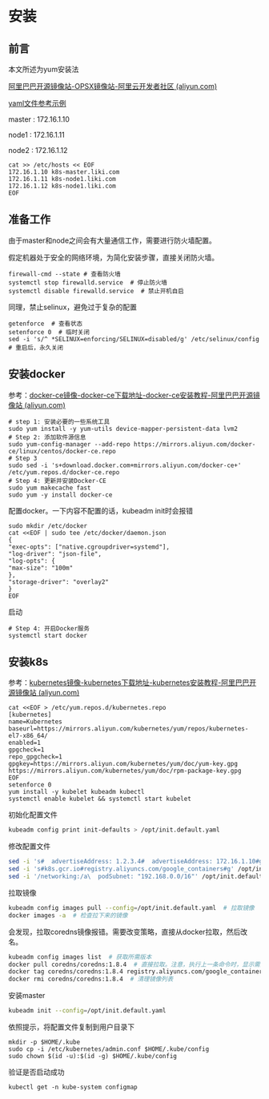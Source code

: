 # 安装

## 前言

本文所述为yum安装法

[阿里巴巴开源镜像站-OPSX镜像站-阿里云开发者社区 (aliyun.com)](https://developer.aliyun.com/mirror/)

[yaml文件参考示例](https://pkg.go.dev/k8s.io/kubernetes/cmd/kubeadm/app/apis/kubeadm/v1beta2)

master : 172.16.1.10

node1 : 172.16.1.11

node2 : 172.16.1.12

```
cat >> /etc/hosts << EOF
172.16.1.10 k8s-master.liki.com
172.16.1.11 k8s-node1.liki.com
172.16.1.12 k8s-node1.liki.com
EOF
```



## 准备工作

由于master和node之间会有大量通信工作，需要进行防火墙配置。

假定机器处于安全的网络环境，为简化安装步骤，直接关闭防火墙。

```
firewall-cmd --state # 查看防火墙
systemctl stop firewalld.service  # 停止防火墙
systemctl disable firewalld.service  # 禁止开机自启
```



同理，禁止selinux，避免过于复杂的配置

```
getenforce  # 查看状态
setenforce 0  # 临时关闭
sed -i 's/^ *SELINUX=enforcing/SELINUX=disabled/g' /etc/selinux/config  # 重启后，永久关闭
```

## 安装docker

参考：[docker-ce镜像-docker-ce下载地址-docker-ce安装教程-阿里巴巴开源镜像站 (aliyun.com)](https://developer.aliyun.com/mirror/docker-ce?spm=a2c6h.13651102.0.0.3e221b1121F1OP)

```
# step 1: 安装必要的一些系统工具
sudo yum install -y yum-utils device-mapper-persistent-data lvm2
# Step 2: 添加软件源信息
sudo yum-config-manager --add-repo https://mirrors.aliyun.com/docker-ce/linux/centos/docker-ce.repo
# Step 3
sudo sed -i 's+download.docker.com+mirrors.aliyun.com/docker-ce+' /etc/yum.repos.d/docker-ce.repo
# Step 4: 更新并安装Docker-CE
sudo yum makecache fast
sudo yum -y install docker-ce
```

配置docker。一下内容不配置的话，kubeadm init时会报错

```
sudo mkdir /etc/docker
cat <<EOF | sudo tee /etc/docker/daemon.json
{
"exec-opts": ["native.cgroupdriver=systemd"],
"log-driver": "json-file",
"log-opts": {
"max-size": "100m"
},
"storage-driver": "overlay2"
}
EOF
```

启动

```
# Step 4: 开启Docker服务
systemctl start docker
```

## 安装k8s

参考：[kubernetes镜像-kubernetes下载地址-kubernetes安装教程-阿里巴巴开源镜像站 (aliyun.com)](https://developer.aliyun.com/mirror/kubernetes?spm=a2c6h.13651102.0.0.3e221b1121F1OP)

```
cat <<EOF > /etc/yum.repos.d/kubernetes.repo
[kubernetes]
name=Kubernetes
baseurl=https://mirrors.aliyun.com/kubernetes/yum/repos/kubernetes-el7-x86_64/
enabled=1
gpgcheck=1
repo_gpgcheck=1
gpgkey=https://mirrors.aliyun.com/kubernetes/yum/doc/yum-key.gpg https://mirrors.aliyun.com/kubernetes/yum/doc/rpm-package-key.gpg
EOF
setenforce 0
yum install -y kubelet kubeadm kubectl
systemctl enable kubelet && systemctl start kubelet
```

初始化配置文件

```bash
kubeadm config print init-defaults > /opt/init.default.yaml
```

修改配置文件

```bash
sed -i 's#  advertiseAddress: 1.2.3.4#  advertiseAddress: 172.16.1.10#g' /opt/init.default.yaml  # 指定本机和集群通信的ip
sed -i 's#k8s.gcr.io#registry.aliyuncs.com/google_containers#g' /opt/init.default.yaml  # 替换为国内镜像源
sed -i '/networking:/a\  podSubnet: "192.168.0.0/16"' /opt/init.default.yaml  # 设定pod的ip
```

拉取镜像

```bash
kubeadm config images pull --config=/opt/init.default.yaml  # 拉取镜像
docker images -a  # 检查拉下来的镜像
```

会发现，拉取coredns镜像报错。需要改变策略，直接从docker拉取，然后改名。

```bash
kubeadm config images list  # 获取所需版本
docker pull coredns/coredns:1.8.4  # 直接拉取。注意，执行上一条命令时，显示需要拉取的镜像是k8s.gcr.io/coredns/coredns:v1.8.4，此处应该把v删除才能拉取
docker tag coredns/coredns:1.8.4 registry.aliyuncs.com/google_containers/coredns:v1.8.4
docker rmi coredns/coredns:1.8.4  # 清理镜像列表
```

安装master

```bash
kubeadm init --config=/opt/init.default.yaml
```

依照提示，将配置文件复制到用户目录下

```
mkdir -p $HOME/.kube
sudo cp -i /etc/kubernetes/admin.conf $HOME/.kube/config
sudo chown $(id -u):$(id -g) $HOME/.kube/config
```

验证是否启动成功

```
kubectl get -n kube-system configmap
```

